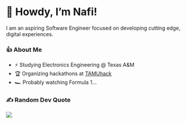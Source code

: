 # 👋 Howdy, I’m Nafi!

I am an aspiring Software Engineer focused on developing cutting edge, digital experiences.

### 👍 About Me

- ⚡️ Studying Electronics Engineering @ Texas A&M
- 🏆 Organizing hackathons at [TAMUhack](https://tamuhack.org/)
- 🏎️ Probably watching Formula 1...

### ✍️ Random Dev Quote

![](https://quotes-github-readme.vercel.app/api?type=horizontal&theme=dark)

